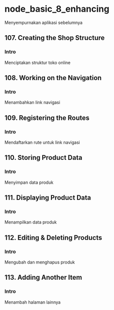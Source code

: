 # node_basic_8_enhancing

Menyempurnakan aplikasi sebelumnya

## 107. Creating the Shop Structure

### Intro

Menciptakan struktur toko online

## 108. Working on the Navigation

### Intro

Menambahkan link navigasi

## 109. Registering the Routes

### Intro

Mendaftarkan rute untuk link navigasi

## 110. Storing Product Data

### Intro

Menyimpan data produk

## 111. Displaying Product Data

### Intro

Menampilkan data produk

## 112. Editing & Deleting Products

### Intro

Mengubah dan menghapus produk

## 113. Adding Another Item

### Intro

Menambah halaman lainnya
